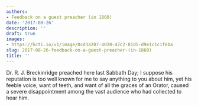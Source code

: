 ```yaml
---
authors:
- Feedback on a guest preacher (in 1860)
date: '2017-08-26'
description: ''
draft: true
images:
- https://hcti.io/v1/image/0cd3a207-4020-47c2-81d5-d9e1c1c1feba
slug: 2017-08-26-feedback-on-a-guest-preacher-(in-1860)
title: ''
---
```


Dr. R. J. Breckinridge preached here last Sabbath Day; I suppose his reputation is too well known for me to say anything to you about him, yet his feeble voice, want of teeth, and want of all the graces of an Orator, caused a severe disappointment among the vast audience who had collected to hear him.